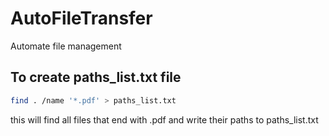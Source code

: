 # AutoFileTransfer
Automate file management


## To create paths_list.txt file
```bash
find . /name '*.pdf' > paths_list.txt
```

this will find all files that end with .pdf and write their paths to paths_list.txt
